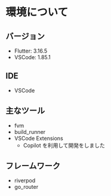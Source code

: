 # 環境について

## バージョン

- Flutter: 3.16.5
- VSCode: 1.85.1

## IDE

- VSCode

## 主なツール

- fvm
- build_runner
- VSCode Extensions
  - Copilot を利用して開発をしました

## フレームワーク

- riverpod
- go_router
